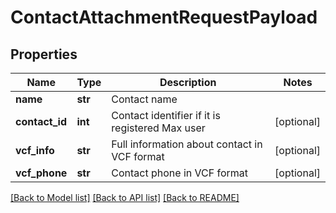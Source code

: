 # ContactAttachmentRequestPayload

## Properties
Name | Type | Description | Notes
------------ | ------------- | ------------- | -------------
**name** | **str** | Contact name | 
**contact_id** | **int** | Contact identifier if it is registered Max user | [optional] 
**vcf_info** | **str** | Full information about contact in VCF format | [optional] 
**vcf_phone** | **str** | Contact phone in VCF format | [optional] 

[[Back to Model list]](../README.md#documentation-for-models) [[Back to API list]](../README.md#documentation-for-api-endpoints) [[Back to README]](../README.md)


